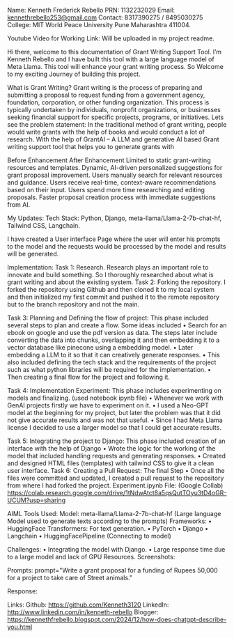 Name: Kenneth Frederick Rebello
PRN: 1132232029
Email: kennethrebello253@gmail.com
Contact: 8317390275 / 8495030275
College: MIT World Peace University Pune Maharashtra 411004.

Youtube Video for Working Link:
Will be uploaded in my project readme.

Hi there, welcome to this documentation of Grant Writing Support Tool. I’m Kenneth Rebello and I have built this tool with a large language model of Meta Llama. This tool will enhance your grant writing process. So Welcome to my exciting Journey of building this project.

What is Grant Writing?
Grant writing is the process of preparing and submitting a proposal to request funding from a government agency, foundation, corporation, or other funding organization. This process is typically undertaken by individuals, nonprofit organizations, or businesses seeking financial support for specific projects, programs, or initiatives.
Lets see the problem statement:
In the traditional method of grant writing, people would write grants with the help of books and would conduct a lot of research. With the help of GrantAI – A LLM and generative AI based Grant writing support tool that helps you to generate grants with  

Before Enhancement	After Enhancement
Limited to static grant-writing resources and templates.	Dynamic, AI-driven personalized suggestions for grant proposal improvement.
Users manually search for relevant resources and guidance.	Users receive real-time, context-aware recommendations based on their input.
Users spend more time researching and editing proposals.	Faster proposal creation process with immediate suggestions from AI.





My Updates:
Tech Stack: Python, Django, meta-llama/Llama-2-7b-chat-hf, Tailwind CSS, Langchain.

I have created a User interface Page where the user will enter his prompts to the model and the requests would be processed by the model and results will be generated.

 

Implementation:
Task 1: Research.
Research plays an important role to innovate and build something. So I thoroughly researched about what is grant writing and about the existing system.
Task 2: Forking the repository.
I forked the repository using Github and then cloned it to my local system and then initialized my first commit and pushed it to the remote repository but to the branch repository and not the main.


Task 3: Planning and Defining the flow of project:
This phase included several steps to plan and create a flow. Some ideas included
•	Search for an ebook on google and use the pdf version as data. The steps later include converting the data into chunks, overlapping it and then embedding it to a vector database like pinecone using a embedding model.
•	Later embedding a LLM to it so that it can creatively generate responses.
•	This also included defining the tech stack and the requirements of the project such as what python libraries will be required for the implementation.
•	Then creating a final flow for the project and following it.

Task 4: Implementation Experiment:
This phase includes experimenting on models and finalizing. (used notebook ipynb file)
•	Whenever we work with GenAI projects firstly we have to experiment on it.
•	I used a Neo-GPT model at the beginning for my project, but later the problem was that it did not give accurate results and was not that useful.
•	Since I had Meta Llama license I decided to use a larger model so that I could get accurate results.

Task 5: Integrating the project to Django:
This phase included creation of an interface with the help of Django
•	Wrote the logic for the working of the model that included handling requests and generating responses.
•	Created and designed HTML files (templates) with tailwind CSS to give it a clean user interface.
Task 6: Creating a Pull Request:
The final Step
•	Once all the files were committed and updated, I created a pull request to the repository from where I had forked the project.
Experiment.ipynb File: (Google Collab)
https://colab.research.google.com/drive/1tNdwAtct8a5qsQutTOyu3tD4oGR-UCUM?usp=sharing

AIML Tools Used:
Model: meta-llama/Llama-2-7b-chat-hf (Large language Model used to generate texts according to the prompts)
Frameworks: 
•	HuggingFace Transformers: For text generation.
•	PyTorch
•	Django
•	Langchain
•	HuggingFacePipeline (Connecting to model)

Challenges:
•	Integrating the model with Django.
•	Large response time due to a large model and lack of  GPU Resources.
Screenshots:
 

 

Prompts:
prompt="Write a grant proposal for a funding of Rupees 50,000 for a project to take care of Street animals."

Response:
 


Links:
Github: https://github.com/Kenneth3120
LinkedIn:  http://www.linkedin.com/in/kenneth-rebello
Blogger: https://kennethfrebello.blogspot.com/2024/12/how-does-chatgpt-describe-you.html


